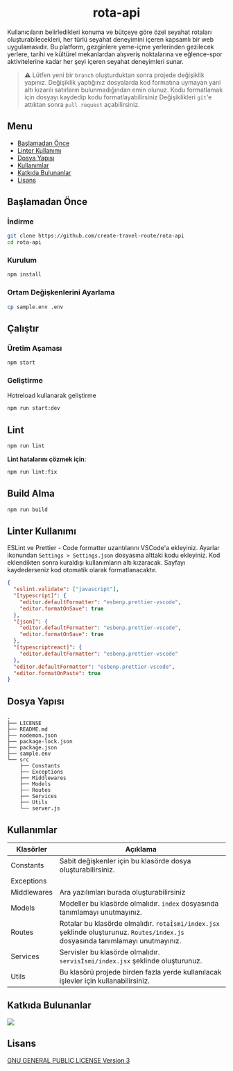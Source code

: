 <h1 align="center">
 rota-api
</h1>

Kullanıcıların belirledikleri konuma ve bütçeye göre özel seyahat rotaları oluşturabilecekleri, her türlü seyahat deneyimini içeren kapsamlı bir web uygulamasıdır. Bu platform, gezginlere yeme-içme yerlerinden gezilecek yerlere, tarihi ve kültürel mekanlardan alışveriş noktalarına ve eğlence-spor aktivitelerine kadar her şeyi içeren seyahat deneyimleri sunar.

> :warning: Lütfen yeni bir `branch` oluşturduktan sonra projede değişiklik yapınız. Değişiklik yaptığınız dosyalarda kod formatına uymayan yani altı kızarılı satırların bulunmadığından emin olunuz. Kodu formatlamak için dosyayı kaydedip kodu formatlayabilirsiniz Değişiklikleri `git`'e attıktan sonra `pull request` açabilirsiniz.

## Menu

- [Başlamadan Önce](#başlamadan-önce)
- [Linter Kullanımı](#linter-kullanımı)
- [Dosya Yapısı](#dosya-yapısı)
- [Kullanımlar](#kullanımlar)
- [Katkıda Bulunanlar](#katkıda-bulunanlar)
- [Lisans](#lisans)

## Başlamadan Önce

### İndirme

```bash
git clone https://github.com/create-travel-route/rota-api
cd rota-api
```

### Kurulum

```bash
npm install
```

### Ortam Değişkenlerini Ayarlama

```bash
cp sample.env .env
```

## Çalıştır
### Üretim Aşaması
```bash
npm start
```
### Geliştirme
Hotreload kullanarak geliştirme

```bash
npm run start:dev
```
## Lint
```bash
npm run lint
```
**Lint hatalarını çözmek için**:
```bash
npm run lint:fix
```
## Build Alma
```bash
npm run build
```

## Linter Kullanımı

ESLint ve Prettier - Code formatter uzantılarını VSCode'a ekleyiniz. Ayarlar ikonundan `Settings > Settings.json` dosyasına alttaki kodu ekleyiniz. Kod eklendikten sonra kuraldışı kullanımların altı kızaracak. Sayfayı kaydederseniz kod otomatik olarak formatlanacaktır.

```json
{
  "eslint.validate": ["javascript"],
  "[typescript]": {
    "editor.defaultFormatter": "esbenp.prettier-vscode",
    "editor.formatOnSave": true
  },
  "[json]": {
    "editor.defaultFormatter": "esbenp.prettier-vscode",
    "editor.formatOnSave": true
  },
  "[typescriptreact]": {
    "editor.defaultFormatter": "esbenp.prettier-vscode"
  },
  "editor.defaultFormatter": "esbenp.prettier-vscode",
  "editor.formatOnPaste": true
}
```

## Dosya Yapısı

```
.
├── LICENSE
├── README.md
├── nodemon.json
├── package-lock.json
├── package.json
├── sample.env
└── src
    ├── Constants
    ├── Exceptions
    ├── Middlewares
    ├── Models
    ├── Routes
    ├── Services
    ├── Utils
    └── server.js
```

## Kullanımlar

| Klasörler   | Açıklama                                                                                                                         |
| ----------- | -------------------------------------------------------------------------------------------------------------------------------- |
| Constants   | Sabit değişkenler için bu klasörde dosya oluşturabilirsiniz.                                                                     |
| Exceptions  |                                                                                                                                  |
| Middlewares | Ara yazılımları burada oluşturabilirsiniz                                                                                        |
| Models      | Modeller bu klasörde olmalıdır. `index` dosyasında tanımlamayı unutmayınız.                                                      |
| Routes      | Rotalar bu klasörde olmalıdır. `rotaİsmi/index.jsx` şeklinde oluşturunuz. `Routes/index.js` dosyasında tanımlamayı unutmayınız. |
| Services    | Servisler bu klasörde olmalıdır. `servisİsmi/index.jsx` şeklinde oluşturunuz.                                                       |
| Utils       | Bu klasörü projede birden fazla yerde kullanılacak işlevler için kullanabilirsiniz.                                              |

## Katkıda Bulunanlar

<a href = "https://github.com/create-travel-route/rota-api/graphs/contributors">
  <img src = "https://contrib.rocks/image?repo=create-travel-route/rota-api"/>
</a>

## Lisans

[GNU GENERAL PUBLIC LICENSE Version 3](./LICENSE)
